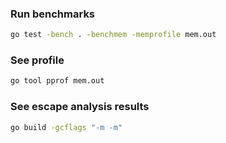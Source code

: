 
### Run benchmarks
```bash
go test -bench . -benchmem -memprofile mem.out
```

### See profile
```bash
go tool pprof mem.out
```

### See escape analysis results
```bash
go build -gcflags "-m -m"
```
